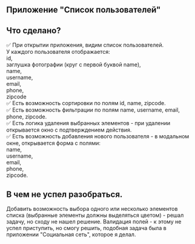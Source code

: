 ## Приложение "Список пользователей"

## Что сделано?
:white_check_mark: При открытии приложения, видим список пользователей.  
У каждого пользователя отображается:  
id,  
заглушка фотографии (круг с первой буквой name),  
name,  
username,  
email,  
phone,  
zipcode  
:white_check_mark: Есть возможность сортировки по полям id, name, zipcode.  
:white_check_mark: Есть возможность фильтрации по полям name, username, email, phone, zipcode.  
:white_check_mark: Есть логика удаления выбранных элементов - при удалении открывается окно с подтверждением действия.  
:white_check_mark: Есть возможность добавления нового пользователя - в модальном окне, открывается форма с полями:  
name,  
username,  
email,  
phone,  
zipcode.

## В чем не успел разобраться.
Добавить возможность выбора одного или несколько элементов списка (выбранные элементы должны выделяться цветом) - решал задачу, но сходу не нашел решение.
Валидация полей - к этому не успел приступить, но смогу решить, подобная задача была в приложении "Социальная сеть", которое я делал.



